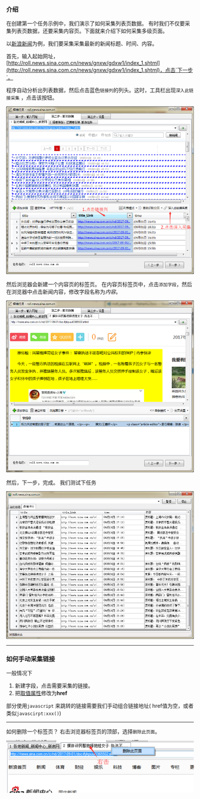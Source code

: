 ### 介绍
在创建第一个任务示例中，我们演示了如何采集列表页数据。 有时我们不仅要采集列表页数据，还要采集内容页。下面就来介绍下如何采集多级页面。

以[新浪新闻](http://roll.news.sina.com.cn/news/gnxw/gdxw1/index_1.shtml)为例，我们要采集采集最新的新闻标题、时间、内容。

首先，输入起始网址，[http://roll.news.sina.com.cn/news/gnxw/gdxw1/index_1.shtml](http://roll.news.sina.com.cn/news/gnxw/gdxw1/index_1.shtml)，点击`下一步`。

程序自动分析出列表数据，然后点击蓝色`链接列`的列头。这时，工具栏出现`深入此链接采集` ，点击该按钮。

![pages](img/mpages_1.png)

然后浏览器会新建一个内容页的标签页。 在内容页标签页中，点击`添加字段`，然后在浏览器中点击新闻内容，修改字段名称为*内容*。

![pages](img/mpages_2.png)

然后，下一步，完成。 我们测试下任务

![pages](img/mpages_4.png)

---

### 如何手动采集链接
一般情况下

1. 新建字段，点击需要采集的链接。
2. 把[取值属性](http://www.51pashanhu.com//Docs/attribute)修改为**href**

部分使用`javascript` 来跳转的链接需要我们手动组合链接地址( href值为空，或者类似`javascirpt:xxx()`)


---

如何删除一个标签页？ 右击浏览器标签页的顶部，选择`删除此页面`。
        
![pages](img/mpages_5.png)